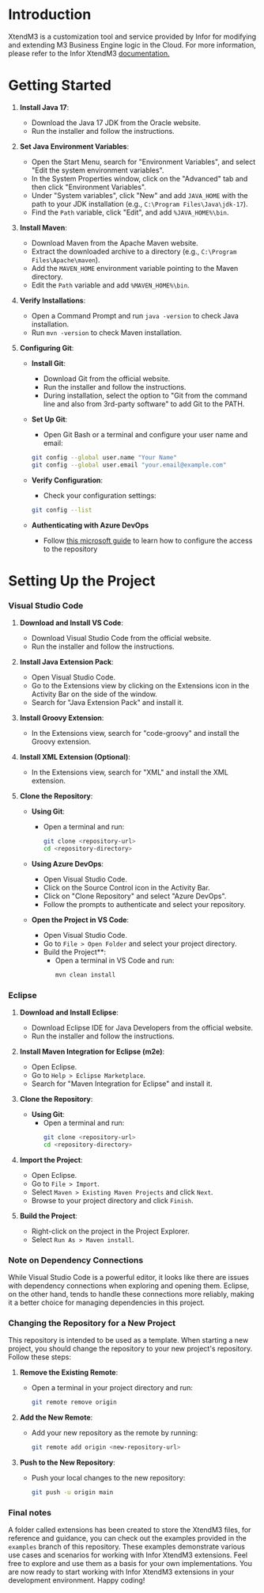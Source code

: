 # Introduction 
XtendM3 is a customization tool and service provided by Infor for modifying and extending M3 Business Engine logic in the Cloud.
For more information, please refer to the Infor XtendM3 [documentation.](https://infor-cloud.github.io/xtendm3/)

# Getting Started

1. **Install Java 17**:
   - Download the Java 17 JDK from the Oracle website.
   - Run the installer and follow the instructions.

2. **Set Java Environment Variables**:
   - Open the Start Menu, search for "Environment Variables", and select "Edit the system environment variables".
   - In the System Properties window, click on the "Advanced" tab and then click "Environment Variables".
   - Under "System variables", click "New" and add `JAVA_HOME` with the path to your JDK installation (e.g., `C:\Program Files\Java\jdk-17`).
   - Find the `Path` variable, click "Edit", and add `%JAVA_HOME%\bin`.

3. **Install Maven**:
   - Download Maven from the Apache Maven website.
   - Extract the downloaded archive to a directory (e.g., `C:\Program Files\Apache\maven`).
   - Add the `MAVEN_HOME` environment variable pointing to the Maven directory.
   - Edit the `Path` variable and add `%MAVEN_HOME%\bin`.

4. **Verify Installations**:
   - Open a Command Prompt and run `java -version` to check Java installation.
   - Run `mvn -version` to check Maven installation.

5. **Configuring Git**:

   - **Install Git**:
      - Download Git from the official website.
      - Run the installer and follow the instructions.
      - During installation, select the option to "Git from the command line and also from 3rd-party software" to add Git to the PATH.

   - **Set Up Git**:
      - Open Git Bash or a terminal and configure your user name and email:
      ```sh
      git config --global user.name "Your Name"
      git config --global user.email "your.email@example.com"
      ```

   - **Verify Configuration**:
      - Check your configuration settings:
      ```sh
      git config --list
      ```

   -  **Authenticating with Azure DevOps**

      - Follow [this microsoft guide](https://learn.microsoft.com/en-us/azure/devops/repos/git/use-ssh-keys-to-authenticate?view=azure-devops) to learn how to configure the access to the repository



# Setting Up the Project

 ### Visual Studio Code ##
   1. **Download and Install VS Code**:
      - Download Visual Studio Code from the official website.
      - Run the installer and follow the instructions.

   2. **Install Java Extension Pack**:
      - Open Visual Studio Code.
      - Go to the Extensions view by clicking on the Extensions icon in the Activity Bar on the side of the window.
      - Search for "Java Extension Pack" and install it.

   3. **Install Groovy Extension**:
      - In the Extensions view, search for "code-groovy" and install the Groovy extension.

   4. **Install XML Extension (Optional)**:
      - In the Extensions view, search for "XML" and install the XML extension.   

   5. **Clone the Repository**:
      - **Using Git**:
         - Open a terminal and run:
            ```sh
            git clone <repository-url>
            cd <repository-directory>
            ```
      - **Using Azure DevOps**:
         - Open Visual Studio Code.
         - Click on the Source Control icon in the Activity Bar.
         - Click on "Clone Repository" and select "Azure DevOps".
         - Follow the prompts to authenticate and select your repository.

      - **Open the Project in VS Code**:
         - Open Visual Studio Code.
         - Go to `File > Open Folder` and select your project directory.
         - Build the Project**:
            - Open a terminal in VS Code and run:
               ```sh
               mvn clean install
               ```
 ### Eclipse ##
   1. **Download and Install Eclipse**:
      - Download Eclipse IDE for Java Developers from the official website.
      - Run the installer and follow the instructions.

   2. **Install Maven Integration for Eclipse (m2e)**:
      - Open Eclipse.
      - Go to `Help > Eclipse Marketplace`.
      - Search for "Maven Integration for Eclipse" and install it.

   3. **Clone the Repository**:
      - **Using Git**:
         - Open a terminal and run:
            ```sh
            git clone <repository-url>
            cd <repository-directory>
            ```

   4. **Import the Project**:
      - Open Eclipse.
      - Go to `File > Import`.
      - Select `Maven > Existing Maven Projects` and click `Next`.
      - Browse to your project directory and click `Finish`.

   4. **Build the Project**:
      - Right-click on the project in the Project Explorer.
      - Select `Run As > Maven install`.

### Note on Dependency Connections

While Visual Studio Code is a powerful editor, it looks like there are issues with dependency connections when exploring and opening them. Eclipse, on the other hand, tends to handle these connections more reliably, making it a better choice for managing dependencies in this project.

### Changing the Repository for a New Project

This repository is intended to be used as a template. When starting a new project, you should change the repository to your new project's repository. Follow these steps:

1. **Remove the Existing Remote**:
   - Open a terminal in your project directory and run:
     ```sh
     git remote remove origin
     ```

2. **Add the New Remote**:
   - Add your new repository as the remote by running:
     ```sh
     git remote add origin <new-repository-url>
     ```

3. **Push to the New Repository**:
   - Push your local changes to the new repository:
     ```sh
     git push -u origin main
     ```

### Final notes
A folder called extensions has been created to store the XtendM3 files, for reference and guidance, you can check out the examples provided in the `examples` branch of this repository. These examples demonstrate various use cases and scenarios for working with Infor XtendM3 extensions. Feel free to explore and use them as a basis for your own implementations.
You are now ready to start working with Infor XtendM3 extensions in your development environment. Happy coding!